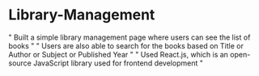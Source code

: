 # Library-Management
" Built a simple library management page where users can see the list of books "
" Users are also able to search for the books based on Title or Author or Subject or Published Year "
" Used React.js, which is an open-source JavaScript library used for frontend development "
